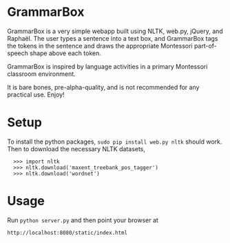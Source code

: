 GrammarBox
=

GrammarBox is a very simple webapp built using NLTK, web.py, jQuery, and Raphaël. The user types a sentence into a text box, and GrammarBox tags the tokens in the sentence and draws the appropriate Montessori part-of-speech shape above each token. 


GrammarBox is inspired by language activities in a primary Montessori classroom environment.


It is bare bones, pre-alpha-quality, and is not recommended for any practical use. Enjoy!

Setup
====

To install the python packages, `sudo pip install web.py nltk` should work. Then to download the necessary NLTK datasets,


      >>> import nltk
      >>> nltk.download('maxent_treebank_pos_tagger')
      >>> nltk.download('wordnet')


Usage
====

Run `python server.py` and then point your browser at

    http://localhost:8080/static/index.html

